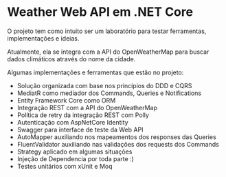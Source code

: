 # Weather Web API em .NET Core

O projeto tem como intuito ser um laboratório para testar ferramentas, implementações e ideias.

Atualmente, ela se integra com a API do OpenWeatherMap para buscar dados climáticos através do nome da cidade.

Algumas implementações e ferramentas que estão no projeto:
- Solução organizada com base nos princípios do DDD e CQRS
- MediatR como mediador dos Commands, Queries e Notifications
- Entity Framework Core como ORM
- Integração REST com a API do OpenWeatherMap
- Política de retry da integração REST com Polly
- Autenticação com AspNetCore Identity
- Swagger para interface de teste da Web API
- AutoMapper auxiliando nos mapeamentos dos responses das Queries
- FluentValidator auxiliando nas validações dos requests dos Commands
- Strategy aplicado em algumas situações
- Injeção de Dependencia por toda parte :)
- Testes unitários com xUnit e Moq

